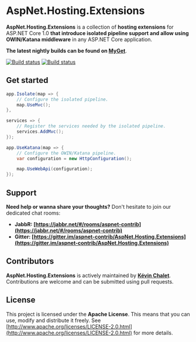 AspNet.Hosting.Extensions
================================

**AspNet.Hosting.Extensions** is a collection of **hosting extensions** for ASP.NET Core 1.0
**that introduce isolated pipeline support and allow using OWIN/Katana middleware** in any ASP.NET Core application.

**The latest nightly builds can be found on [MyGet](https://www.myget.org/gallery/aspnet-contrib)**.

[![Build status](https://ci.appveyor.com/api/projects/status/xa09pdugnqqgn0vf/branch/master?svg=true)](https://ci.appveyor.com/project/aspnet-contrib/aspnet-hosting-extensions/branch/master)
[![Build status](https://travis-ci.org/aspnet-contrib/AspNet.Hosting.Extensions.svg?branch=master)](https://travis-ci.org/aspnet-contrib/AspNet.Hosting.Extensions)

## Get started

```csharp
app.Isolate(map => {
    // Configure the isolated pipeline.
    map.UseMvc();
},

services => {
    // Register the services needed by the isolated pipeline.
    services.AddMvc();
});
```

```csharp
app.UseKatana(map => {
    // Configure the OWIN/Katana pipeline.
    var configuration = new HttpConfiguration();

    map.UseWebApi(configuration);
});
```

## Support

**Need help or wanna share your thoughts?** Don't hesitate to join our dedicated chat rooms:

- **JabbR: [https://jabbr.net/#/rooms/aspnet-contrib](https://jabbr.net/#/rooms/aspnet-contrib)**
- **Gitter: [https://gitter.im/aspnet-contrib/AspNet.Hosting.Extensions](https://gitter.im/aspnet-contrib/AspNet.Hosting.Extensions)**

## Contributors

**AspNet.Hosting.Extensions** is actively maintained by **[Kévin Chalet](https://github.com/PinpointTownes)**. Contributions are welcome and can be submitted using pull requests.

## License

This project is licensed under the **Apache License**. This means that you can use, modify and distribute it freely. See [http://www.apache.org/licenses/LICENSE-2.0.html](http://www.apache.org/licenses/LICENSE-2.0.html) for more details.